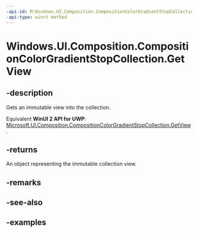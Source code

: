 ```yaml
---
-api-id: M:Windows.UI.Composition.CompositionColorGradientStopCollection.GetView
-api-type: winrt method
---
```


<!-- Method syntax.
public IVectorView<CompositionColorGradientStop> CompositionColorGradientStopCollection.GetView()
-->

# Windows.UI.Composition.CompositionColorGradientStopCollection.GetView

## -description

Gets an immutable view into the collection.

Equivalent **WinUI 2 API for UWP**: [Microsoft.UI.Composition.CompositionColorGradientStopCollection.GetView](/windows/winui/api/microsoft.ui.composition.compositioncolorgradientstopcollection.getview).

## -returns

An object representing the immutable collection view.

## -remarks

## -see-also

## -examples

